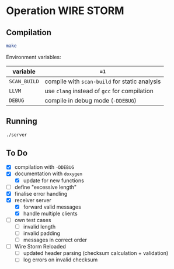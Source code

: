 # Operation WIRE STORM

## Compilation

```bash
make
```

Environment variables:

| variable | `=1` |
| -- | -- |
| `SCAN_BUILD` | compile with `scan-build` for static analysis |
| `LLVM` | use `clang` instead of `gcc` for compilation |
| `DEBUG` | compile in debug mode (`-DDEBUG`) |

## Running

```bash
./server
```

## To Do
- [x] compilation with `-DDEBUG`
- [x] documentation with `doxygen`
    - [x] update for new functions
- [ ] define "excessive length"
- [x] finalise error handling
- [x] receiver server
    - [x] forward valid messages
    - [x] handle multiple clients
- [ ] own test cases
    - [ ] invalid length
    - [ ] invalid padding
    - [ ] messages in correct order
- [ ] Wire Storm Reloaded
    - [ ] updated header parsing (checksum calculation + validation)
    - [ ] log errors on invalid checksum
